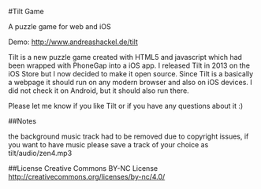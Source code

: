 #Tilt Game

A puzzle game for web and iOS

Demo: http://www.andreashackel.de/tilt

Tilt is a new puzzle game created with HTML5 and javascript which had been wrapped with PhoneGap into a iOS app. I released Tilt in 2013 on the iOS Store but I now decided to make it open source. Since Tilt is a basically a webpage it should run on any modern browser and also on iOS devices. I did not check it on Android, but it should also run there.

Please let me know if you like Tilt or if you have any questions about it :)

##Notes

the background music track had to be removed due to copyright issues, if you want to have music please save a track of your choice as
tilt/audio/zen4.mp3

##License
Creative Commons BY-NC License
http://creativecommons.org/licenses/by-nc/4.0/

